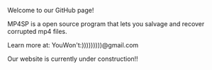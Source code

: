 Welcome to our GitHub page!

MP4SP is a open source program that lets you salvage and recover corrupted mp4 files.

Learn more at: YouWon't:)))))))))@gmail.com

Our website is currently under construction!!
